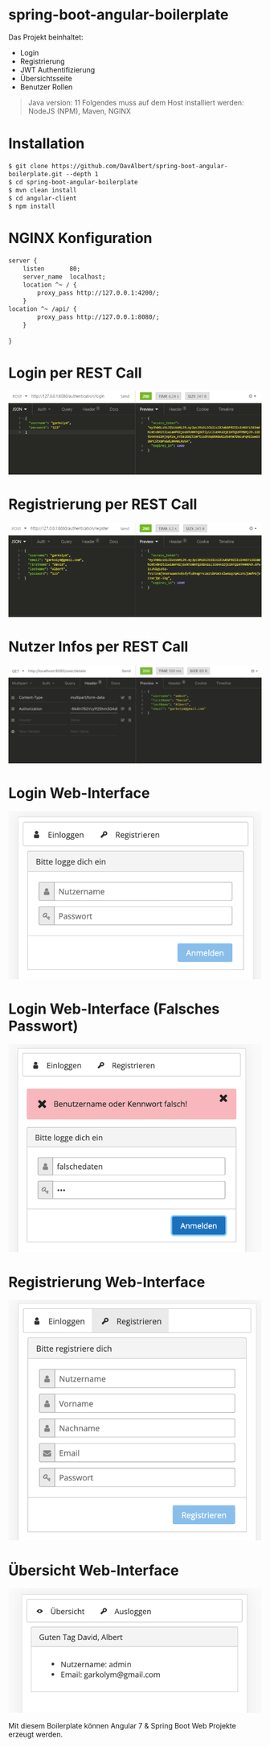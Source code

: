 # spring-boot-angular-boilerplate

Das Projekt beinhaltet:

- Login
- Registrierung
- JWT Authentifizierung
- Übersichtsseite
- Benutzer Rollen

> Java version: 11
> Folgendes muss auf dem Host installiert werden:
> NodeJS (NPM), Maven, NGINX

# Installation

```
$ git clone https://github.com/DavAlbert/spring-boot-angular-boilerplate.git --depth 1
$ cd spring-boot-angular-boilerplate
$ mvn clean install
$ cd angular-client
$ npm install
```

# NGINX Konfiguration

```
server {
    listen       80;
    server_name  localhost;
    location ^~ / {
        proxy_pass http://127.0.0.1:4200/;
    }
location ^~ /api/ {
        proxy_pass http://127.0.0.1:8080/;
    }

}
```

# Login per REST Call
![restLogin](https://github.com/DavAlbert/spring-boot-angular-boilerplate/blob/master/screenshots/login-rest.png?raw=true)

# Registrierung per REST Call
![restRegister](https://github.com/DavAlbert/spring-boot-angular-boilerplate/blob/master/screenshots/register-rest.png?raw=true)

# Nutzer Infos per REST Call
![userInfos](https://github.com/DavAlbert/spring-boot-angular-boilerplate/blob/master/screenshots/details-rest.png?raw=true)

# Login Web-Interface
![loginInterface](https://github.com/DavAlbert/spring-boot-angular-boilerplate/blob/master/screenshots/login.png?raw=true)

# Login Web-Interface (Falsches Passwort)
![loginInterfaceWrong](https://github.com/DavAlbert/spring-boot-angular-boilerplate/blob/master/screenshots/fail-login.png?raw=true)

# Registrierung Web-Interface
![registerInterface](https://github.com/DavAlbert/spring-boot-angular-boilerplate/blob/master/screenshots/register.png?raw=true)

# Übersicht Web-Interface
![overviewInterface](https://github.com/DavAlbert/spring-boot-angular-boilerplate/blob/master/screenshots/loggedin.png?raw=true)

Mit diesem Boilerplate können Angular 7 & Spring Boot Web Projekte erzeugt werden.

